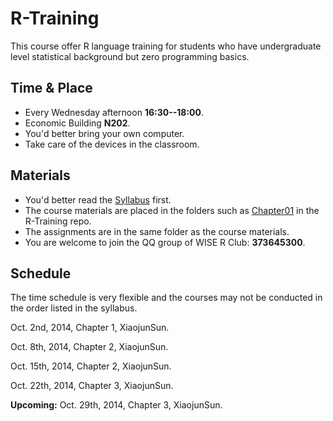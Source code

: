 R-Training
==========

This course offer R language training for students who have undergraduate level statistical background but zero programming basics.

## Time & Place

- Every Wednesday afternoon **16:30--18:00**.
- Economic Building **N202**.
- You'd better bring your own computer.
- Take care of the devices in the classroom.

## Materials

- You'd better read the [Syllabus](https://github.com/wise-r/R-Training/blob/master/syllabus.md) first. 
- The course materials are placed in the folders such as [Chapter01](https://github.com/wise-r/R-Training/tree/master/Chapter01) in the R-Training repo.
- The assignments are in the same folder as the course materials.
- You are welcome to join the QQ group of WISE R Club: **373645300**.

## Schedule

The time schedule is very flexible and the courses may not be conducted in the order listed in the syllabus.

Oct. 2nd, 2014, Chapter 1, XiaojunSun.

Oct. 8th, 2014, Chapter 2, XiaojunSun. 

Oct. 15th, 2014, Chapter 2, XiaojunSun. 

Oct. 22th, 2014, Chapter 3, XiaojunSun. 

**Upcoming:**
Oct. 29th, 2014, Chapter 3, XiaojunSun. 
